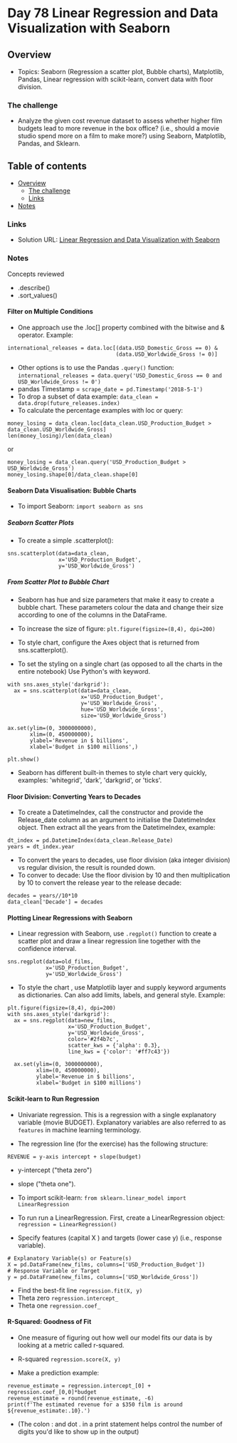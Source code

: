 # Day 78 Linear Regression and Data Visualization with Seaborn

## Overview

- Topics: Seaborn (Regression a scatter plot, Bubble charts), Matplotlib, Pandas, Linear regression with scikit-learn, convert data with floor division.


### The challenge

- Analyze the given cost revenue dataset to assess whether higher film budgets lead to more revenue in the box office? (i.e., should a movie studio spend more on a film to make more?) using Seaborn, Matplotlib, Pandas, and Sklearn.


## Table of contents

- [Overview](#overview)
  - [The challenge](#the-challenge)
  - [Links](#links)
- [Notes](#notes)

### Links

- Solution URL: [Linear Regression and Data Visualization with Seaborn](https://github.com/Mikerniker/100_Days_of_Python/tree/main/Day78)


###  Notes
Concepts reviewed
- .describe()
- .sort_values()


#### Filter on Multiple Conditions

- One approach use the .loc[] property combined with the bitwise and & operator. Example:
```
international_releases = data.loc[(data.USD_Domestic_Gross == 0) & 
                                  (data.USD_Worldwide_Gross != 0)]
```

- Other options is to use the Pandas ```.query()``` function: 
```international_releases = data.query('USD_Domestic_Gross == 0 and USD_Worldwide_Gross != 0')```
- pandas Timestamp = ```scrape_date = pd.Timestamp('2018-5-1')```
- To drop a subset of data example: ```data_clean = data.drop(future_releases.index)```
- To calculate the percentage examples with loc or query:
```
money_losing = data_clean.loc[data_clean.USD_Production_Budget > data_clean.USD_Worldwide_Gross]
len(money_losing)/len(data_clean)
```

or
```
money_losing = data_clean.query('USD_Production_Budget > USD_Worldwide_Gross')
money_losing.shape[0]/data_clean.shape[0]
```

#### Seaborn Data Visualisation: Bubble Charts

- To import Seaborn:  ```import seaborn as sns```

##### Seaborn Scatter Plots

- To create a simple .scatterplot():
```
sns.scatterplot(data=data_clean,
                x='USD_Production_Budget', 
                y='USD_Worldwide_Gross')
```

##### From Scatter Plot to Bubble Chart

- Seaborn has hue and size parameters that make it easy to create a bubble chart. These parameters colour the data and change their size according to one of the columns in the DataFrame.

- To increase the size of figure:
```plt.figure(figsize=(8,4), dpi=200)```

- To style chart, configure the Axes object that is returned from sns.scatterplot().
- To set the styling on a single chart (as opposed to all the charts in the entire notebook) Use Python's with keyword. 
```
with sns.axes_style('darkgrid'):
  ax = sns.scatterplot(data=data_clean,
                       x='USD_Production_Budget', 
                       y='USD_Worldwide_Gross',
                       hue='USD_Worldwide_Gross',
                       size='USD_Worldwide_Gross')

ax.set(ylim=(0, 3000000000),
       xlim=(0, 450000000),
       ylabel='Revenue in $ billions',
       xlabel='Budget in $100 millions',)
 
plt.show()
```
- Seaborn has different built-in themes to style chart very quickly, examples: 'whitegrid', 'dark', 'darkgrid', or 'ticks'. 

#### Floor Division: Converting Years to Decades

- To create a DatetimeIndex, call the constructor and provide the Release_date column as an argument to initialise the DatetimeIndex object. Then extract all the years from the DatetimeIndex, example:

```
dt_index = pd.DatetimeIndex(data_clean.Release_Date)
years = dt_index.year
```
- To convert the years to decades, use floor division (aka integer division) vs regular division, the result is rounded down.
- To conver to decade: Use the floor division by 10 and then multiplication by 10 to convert the release year to the release decade:
```
decades = years//10*10
data_clean['Decade'] = decades
```

#### Plotting Linear Regressions with Seaborn

- Linear regression with Seaborn, use ```.regplot()``` function to create a scatter plot and draw a linear regression line together with the confidence interval.

```
sns.regplot(data=old_films, 
            x='USD_Production_Budget',
            y='USD_Worldwide_Gross')
```

- To style the chart , use Matplotlib layer and supply keyword arguments as dictionaries. Can also add limits, labels, and general style. Example:

```
plt.figure(figsize=(8,4), dpi=200)
with sns.axes_style('darkgrid'):
  ax = sns.regplot(data=new_films,
                   x='USD_Production_Budget',
                   y='USD_Worldwide_Gross',
                   color='#2f4b7c',
                   scatter_kws = {'alpha': 0.3},
                   line_kws = {'color': '#ff7c43'})
  
  ax.set(ylim=(0, 3000000000),
         xlim=(0, 450000000),
         ylabel='Revenue in $ billions',
         xlabel='Budget in $100 millions') 
```

#### Scikit-learn to Run Regression
- Univariate regression. This is a regression with a single explanatory variable (movie BUDGET). Explanatory variables are also referred to as ```features``` in machine learning terminology.

- The regression line (for the exercise) has the following structure:

```REVENUE = y-axis intercept + slope(budget)```
- y-intercept ("theta zero") 
-  slope ("theta one"). 

- To import scikit-learn: ```from sklearn.linear_model import LinearRegression```
- To run run a LinearRegression. First, create a LinearRegression object: ```regression = LinearRegression()```
- Specify features (capital X ) and targets (lower case y) (i.e., response variable). 
```
# Explanatory Variable(s) or Feature(s)
X = pd.DataFrame(new_films, columns=['USD_Production_Budget'])
# Response Variable or Target
y = pd.DataFrame(new_films, columns=['USD_Worldwide_Gross']) 
```
- Find the best-fit line
```regression.fit(X, y)```
- Theta zero
```regression.intercept_```
- Theta one
```regression.coef_```

#### R-Squared: Goodness of Fit
- One measure of figuring out how well our model fits our data is by looking at a metric called r-squared. 
- R-squared
```regression.score(X, y)```

- Make a prediction example: 
```
revenue_estimate = regression.intercept_[0] + regression.coef_[0,0]*budget
revenue_estimate = round(revenue_estimate, -6)
print(f'The estimated revenue for a $350 film is around ${revenue_estimate:.10}.')
```
- (The colon : and dot . in a print statement helps control the number of digits you'd like to show up in the output)	
